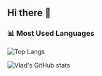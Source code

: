 ## Hi there 👋

<!--
**Chillibumbik/Chillibumbik** is a ✨ _special_ ✨ repository because its `README.md` (this file) appears on your GitHub profile.

Here are some ideas to get you started:

- 🔭 I’m currently working on ...
- 🌱 I’m currently learning ...
- 👯 I’m looking to collaborate on ...
- 🤔 I’m looking for help with ...
- 💬 Ask me about ...
- 📫 How to reach me: ...
- 😄 Pronouns: ...
- ⚡ Fun fact: ...
-->

### 📊 Most Used Languages
![Top Langs](https://github-readme-stats.vercel.app/api/top-langs/?username=Chillibumbik&layout=compact&langs_count=6&theme=tokyonight)

![Vlad's GitHub stats](https://github-readme-stats.vercel.app/api?username=Chillibumbik&show_icons=true&theme=radical)

